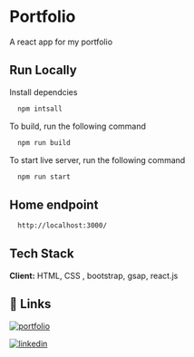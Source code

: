 # Portfolio

A react app for my portfolio


## Run Locally

Install dependcies

```bash
  npm intsall
```

To build, run the following command

```bash
  npm run build
```

To start live server, run the following command

```bash
  npm run start
```

## Home endpoint

```bash
  http://localhost:3000/
```


## Tech Stack

**Client:** HTML, CSS , bootstrap, gsap, react.js


## 🔗 Links
[![portfolio](https://img.shields.io/badge/my_portfolio-000?style=for-the-badge&logo=ko-fi&logoColor=white)](https://muhndalaa.github.io/portfolio/)

[![linkedin](https://img.shields.io/badge/linkedin-0A66C2?style=for-the-badge&logo=linkedin&logoColor=white)](https://www.linkedin.com/in/mohanad96alaa/)
